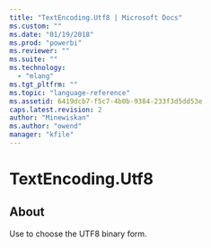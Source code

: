 ```yaml
---
title: "TextEncoding.Utf8 | Microsoft Docs"
ms.custom: ""
ms.date: "01/19/2018"
ms.prod: "powerbi"
ms.reviewer: ""
ms.suite: ""
ms.technology: 
  - "mlang"
ms.tgt_pltfrm: ""
ms.topic: "language-reference"
ms.assetid: 6419dcb7-f5c7-4b0b-9384-233f3d5dd53e
caps.latest.revision: 2
author: "Minewiskan"
ms.author: "owend"
manager: "kfile"
---
```

# TextEncoding.Utf8
## About
Use to choose the UTF8 binary form.

